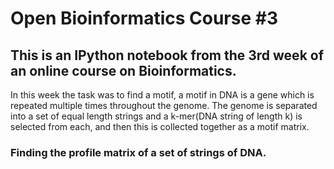 # Open Bioinformatics Course #3

## This is an IPython notebook from the 3rd week of an online course on Bioinformatics.

In this week the task was to find a motif, a motif in DNA is a gene which is repeated multiple times throughout
the genome. The genome is separated into a set of equal length strings and a k-mer(DNA string of length k) is
selected from each, and then this is collected together as a motif matrix.


### Finding the profile matrix of a set of strings of DNA.

